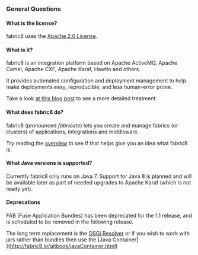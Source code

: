 ### General Questions

#### What is the license?

fabric8 uses the [Apache 2.0 License](http://www.apache.org/licenses/LICENSE-2.0.txt).

#### What is it?
fabric8 is an integration platform based on Apache ActiveMQ, Apache Camel, Apache CXF, Apache Karaf, Hawtio and others.

It provides automated configuration and deployment management to help make deployments easy, reproducible, and less human-error prone.

Take a look [at this blog post](http://www.christianposta.com/blog/?p=376) to see a more detailed treatment.

#### What does fabric8 do?

fabric8 (pronounced _fabricate_) lets you create and manage fabrics (or clusters) of applications, integrations and middleware.

Try reading the [overview](http://fabric8.io/gitbook/overview.html) to see if that helps give you an idea what fabric8 is.

#### What Java versions is supported?

Currently fabric8 only runs on Java 7. Support for Java 8 is planned and will be available later as part of needed upgrades to Apache Karaf (which is not ready yet).

#### Deprecations

FAB (Fuse Application Bundles) has been deprecated for the 1.1 release, and is scheduled to be removed in the following release.

The long term replacement is the [OSGi Resolver](http://fabric8.io/gitbook/osgiResolver.html) or if you wish to work with jars rather than bundles then use the [Java Container]((http://fabric8.io/gitbook/javaContainer.html)


